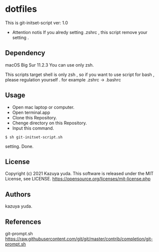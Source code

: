# dotfiles
This is git-initset-script ver: 1.0

- Attention notis
If you alredy setting .zshrc , this script remove your setting .

## Dependency
macOS Big Sur 11.2.3
You can use only zsh.

This scripts target shell is only zsh , so if you want to use script for bash , please regulation yourself .
for example .zshrc → .bashrc

## Usage
+ Open mac laptop or computer.
+ Open terminal.app
+ Clone this Repository.
+ Chenge directory on this Repository.
+ Input this command.
```
$ sh git-initset-script.sh
```
setting.
Done.

## License
Copyright (c) 2021 Kazuya yuda.
This software is released under the MIT License, see LICENSE.
https://opensource.org/licenses/mit-license.php

## Authors
kazuya yuda.

## References
git-prompt.sh  https://raw.githubusercontent.com/git/git/master/contrib/completion/git-prompt.sh

